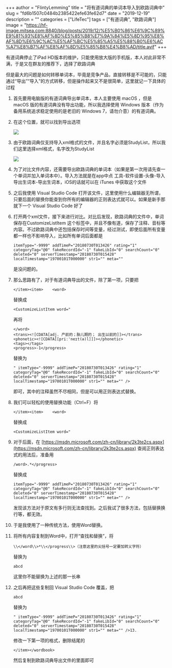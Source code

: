 +++
author = "FlintyLemming"
title = "将有道词典的单词本导入到欧路词典中"
slug = "fd6b1507c0484b2385422efe63fe62d7"
date = "2019-12-19"
description = ""
categories = ["LifeTec"]
tags = ["有道词典", "欧路词典"]
image = "https://hf-image.mitsea.com:8840/blog/posts/2019/12/%E5%B0%86%E6%9C%89%E9%81%93%E8%AF%8D%E5%85%B8%E7%9A%84%E5%8D%95%E8%AF%8D%E6%9C%AC%E5%AF%BC%E5%85%A5%E5%88%B0%E6%AC%A7%E8%B7%AF%E8%AF%8D%E5%85%B8%E4%B8%AD/title.avif"
+++

有道词典停止了iPad HD版本的维护，只能使用放大版的手机版，本人对此非常不满，于是又在群友的推荐下，选择了欧路词典

但是最大的问题是如何转移单词本，毕竟是竞争产品，直接转移是不可能的，只能通过“导出”“导入”的方式转移，但是操作起来又不是很简单，这里就记一下具体的过程

1. 首先要用电脑版的有道词典导出单词本，本人主要使用 macOS ，但是 macOS 版的有道词典没有导出功能，所以我选择使用 Windows 版本（作为备用系统追求稳定使用的是老旧的 Windows 7，请勿介意）的有道词典。
2. 在这个位置，就可以找到导出选项

    ![](https://hf-image.mitsea.com:8840/blog/posts/2019/12/%E5%B0%86%E6%9C%89%E9%81%93%E8%AF%8D%E5%85%B8%E7%9A%84%E5%8D%95%E8%AF%8D%E6%9C%AC%E5%AF%BC%E5%85%A5%E5%88%B0%E6%AC%A7%E8%B7%AF%E8%AF%8D%E5%85%B8%E4%B8%AD/1.avif)

3. 由于欧路词典仅支持导入xml格式的文件，并且名字必须是StudyList，所以我们这里选择xml格式，名字改为StudyList

    ![](https://hf-image.mitsea.com:8840/blog/posts/2019/12/%E5%B0%86%E6%9C%89%E9%81%93%E8%AF%8D%E5%85%B8%E7%9A%84%E5%8D%95%E8%AF%8D%E6%9C%AC%E5%AF%BC%E5%85%A5%E5%88%B0%E6%AC%A7%E8%B7%AF%E8%AF%8D%E5%85%B8%E4%B8%AD/2.avif)

4. 为了对比文件内容，还需要导出欧路词典的单词本（如果是第一次用请先查一个单词并加入单词本中）。导入方法就是在app中点 工具-软件设置-头像-导入导出生词本-导出生词本，iOS的话就可以在 iTunes 中获取这个文件
5. 之后我使用 Visual Studio Code 打开该文件，这里使用什么编辑器无所谓，只要后面的替换你能查到你所有的编辑器的正则表达式就可以。如果是新手那就下一个 Visual Studio Code 好了
6. 打开两个xml文件，接下来进行对比。对比后发现，欧路词典的文件中，单词保存在CustomizeListItem 这个标签中，并且不像有道，保存了注释、音标等内容。不过欧路词典中还包括保存时间等变量，经过测试，即使后面所有变量都一样也不影响导入，比如所有单词后面都是

    ```
    itemType="-9999" addTimeP="20180730T013426" rating="1" categoryTag="@0" fakeRecordId="-1" fakeLibId="0" searchCount="0" deleted="0" serverTimestamp="20180730T015428" localTimestamp="19700101T000000" str1="" meta=""
    ```

    是没问题的。

7. 那么思路有了，对于有道词典导出的文件，除了第一项，只要把

    ```
    </item><item>    <word>
    ```

    替换成

    ```
    <CustomizeListItem word="
    ```

    再将

    ```
    </word>
    <trans><![CDATA[adj. 产前的；胎儿期的； 出生以前的]]></trans>
    <phonetic><![CDATA[[priː'neɪt(ə)l]]]></phonetic>
    <tags></tags>
    <progress>-1</progress>
    ```

    替换为

    ```
    " itemType="-9999" addTimeP="20180730T013426" rating="1" categoryTag="@0" fakeRecordId="-1" fakeLibId="0" searchCount="0" deleted="0" serverTimestamp="20180730T015428" localTimestamp="19700101T000000" str1="" meta="" />
    ```

    即可，其中的注释虽然不尽相同，但是可以用正则表达式替换。

8. 我们可以轻松的使用替换功能（Ctrl+F）将

    ```
    </item><item>    <word>
    ```

    替换成

    ```
    <CustomizeListItem word="
    ```

9. 对于后面，在 [https://msdn.microsoft.com/zh-cn/library/2k3te2cs.aspx](https://msdn.microsoft.com/zh-cn/library/2k3te2cs.aspx) 查阅正则表达式的用法后，准备用

    ```
    /word>.*</progress>
    ```

    替换成

    ```
    itemType="-9999" addTimeP="20180730T013426" rating="1" categoryTag="@0" fakeRecordId="-1" fakeLibId="0" searchCount="0" deleted="0" serverTimestamp="20180730T015428" localTimestamp="19700101T000000" str1="" meta="" />
    ```

    发现该方法对于原文有多行则无法查找到。之后我试了很多方法，包括替换换行等，都无效。

10. 于是我使用了一种传统方法，使用Word替换。
11. 将所有内容复制到Word中，打开“查找和替换”，将

    ```
    \\</word\\>*\\</progress\\>（注意这里的尖括号一定要加转义字符）
    ```

    替换为

    ```
    abcd
    ```

    这里你不能替换为上述的那一长串

12. 之后再把这些复制回 Visual Studio Code 覆盖，把

    ```
    abcd
    ```

    替换为

    ```
    " itemType="-9999" addTimeP="20180730T013426" rating="1" categoryTag="@0" fakeRecordId="-1" fakeLibId="0" searchCount="0" deleted="0" serverTimestamp="20180730T015428" localTimestamp="19700101T000000" str1="" meta="" />13.
    ```

    修改一下第一项的格式，删除结尾的

    ```
    </item></wordbook>
    ```

    然后复制到欧路词典导出文件的<StudyLists>里面即可